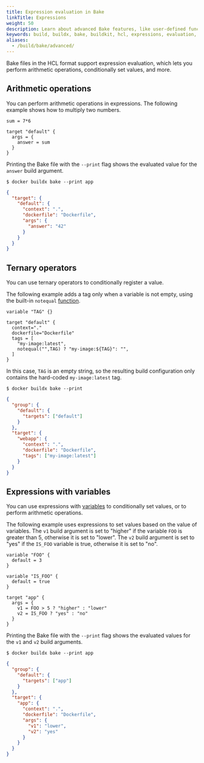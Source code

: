 ```yaml
---
title: Expression evaluation in Bake
linkTitle: Expressions
weight: 50
description: Learn about advanced Bake features, like user-defined functions
keywords: build, buildx, bake, buildkit, hcl, expressions, evaluation, math, arithmetic, conditionals
aliases:
  - /build/bake/advanced/
---
```


Bake files in the HCL format support expression evaluation, which lets you
perform arithmetic operations, conditionally set values, and more.

## Arithmetic operations

You can perform arithmetic operations in expressions. The following example
shows how to multiply two numbers.

```hcl {title=docker-bake.hcl}
sum = 7*6

target "default" {
  args = {
    answer = sum
  }
}
```

Printing the Bake file with the `--print` flag shows the evaluated value for
the `answer` build argument.

```console
$ docker buildx bake --print app
```

```json
{
  "target": {
    "default": {
      "context": ".",
      "dockerfile": "Dockerfile",
      "args": {
        "answer": "42"
      }
    }
  }
}
```

## Ternary operators

You can use ternary operators to conditionally register a value.

The following example adds a tag only when a variable is not empty, using the
built-in `notequal` [function](funcs.md).

```hcl {title=docker-bake.hcl}
variable "TAG" {}

target "default" {
  context="."
  dockerfile="Dockerfile"
  tags = [
    "my-image:latest",
    notequal("",TAG) ? "my-image:${TAG}": "",
  ]
}
```

In this case, `TAG` is an empty string, so the resulting build configuration
only contains the hard-coded `my-image:latest` tag.

```console
$ docker buildx bake --print
```

```json
{
  "group": {
    "default": {
      "targets": ["default"]
    }
  },
  "target": {
    "webapp": {
      "context": ".",
      "dockerfile": "Dockerfile",
      "tags": ["my-image:latest"]
    }
  }
}
```

## Expressions with variables

You can use expressions with [variables](variables.md) to conditionally set
values, or to perform arithmetic operations.

The following example uses expressions to set values based on the value of
variables. The `v1` build argument is set to "higher" if the variable `FOO` is
greater than 5, otherwise it is set to "lower". The `v2` build argument is set
to "yes" if the `IS_FOO` variable is true, otherwise it is set to "no".

```hcl {title=docker-bake.hcl}
variable "FOO" {
  default = 3
}

variable "IS_FOO" {
  default = true
}

target "app" {
  args = {
    v1 = FOO > 5 ? "higher" : "lower"
    v2 = IS_FOO ? "yes" : "no"
  }
}
```

Printing the Bake file with the `--print` flag shows the evaluated values for
the `v1` and `v2` build arguments.

```console
$ docker buildx bake --print app
```

```json
{
  "group": {
    "default": {
      "targets": ["app"]
    }
  },
  "target": {
    "app": {
      "context": ".",
      "dockerfile": "Dockerfile",
      "args": {
        "v1": "lower",
        "v2": "yes"
      }
    }
  }
}
```
